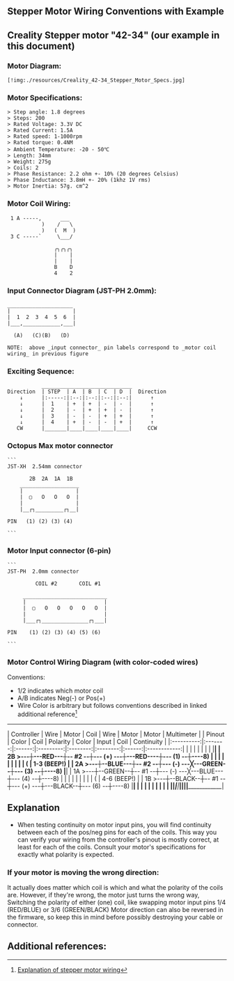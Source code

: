 

## Stepper Motor Wiring Conventions with Example

## Creality Stepper motor "42-34"  (our example in this document)

  ### Motor Diagram:
    [!img:./resources/Creality_42-34_Stepper_Motor_Specs.jpg]

  ### Motor Specifications:
    > Step angle: 1.8 degrees
    > Steps: 200
    > Rated Voltage: 3.3V DC
    > Rated Current: 1.5A
    > Rated speed: 1-1000rpm
    > Rated torque: 0.4NM
    > Ambient Temperature: -20 - 50℃
    > Length: 34mm
    > Weight: 275g
    > Coils: 2
    > Phase Resistance: 2.2 ohm +- 10% (20 degrees Celsius)
    > Phase Inductance: 3.8mH +- 20% (1khz 1V rms)
    > Motor Inertia: 57g. cm^2

  ### Motor Coil Wiring:
     1 A -----,      ___
               )    /   \
               )   (  M  )
     3 C -----`     \___/
              
                   ╭╮╭╮╭╮
                   |    |
                   |    |
                   B    D
                   4    2


  ### Input Connector Diagram (JST-PH 2.0mm):

    _____________________
    |                    |
    |  1  2  3  4  5  6  |
    |___,____________,___|

      (A)   (C)(B)   (D)

    NOTE:  above _input connector_ pin labels correspond to _motor coil wiring_ in previous figure


  ### Exciting Sequence:
               _____________________________    
    Direction  | STEP  | A  | B  | C  | D  |  Direction
        ↓      |:-----:|:--:|:--:|:--:|:--:|      ↑
        ↓      |  1    | +  | +  | -  | -  |      ↑
        ↓      |  2    | -  | +  | +  | -  |      ↑
        ↓      |  3    | -  | -  | +  | +  |      ↑
        ↓      |  4    | +  | -  | -  | +  |      ↑
       CW      |_______|____|____|____|____|     CCW




### Octopus Max motor connector

    ```
    JST-XH  2.54mm connector
    
           2B  2A  1A  1B
        ___________________
        |                 |
        |  ▢   O   O   O  |
        |                 |
        |__┌┐_________┌┐__|
    
    PIN   (1) (2) (3) (4)
    
    ```

### Motor Input connector (6-pin)


    ```
    JST-PH  2.0mm connector
    
             COIL #2       COIL #1
    
         ___________________________
         |                         |
         |  ▢   O   O   O   O   O  |
         |                         |
         |___┌┐_______________┌┐___|
    
    PIN    (1) (2) (3) (4) (5) (6) 
    
    ```

### Motor Control Wiring Diagram (with color-coded wires)

  Conventions:
  * 1/2 indicates which motor coil
  * A/B indicates Neg(-) or Pos(+)
  * Wire Color is arbitrary but follows conventions described in linked additional reference[^1]

-------------------------------------------------------------------------------------------
| Controller |  Wire   |  Motor |  Coil     |   Wire   |  Motor   |  Motor |  Multimeter  |
|  Pinout    |  Color  |  Coil  |  Polarity |   Color  |  Input   |  Coil  |  Continuity  |
|:----------:|:-------:|:------:|:---------:|:--------:|:--------:|:------:|:------------:|
|            |         |        |           |          |          |        |______________|
|    2B  >---┼---RED---┼-- #2 --┼--- (+) ---┼---RED----┼--- (1) --┼----8)  |              |
|            |         |        |           |          |          |    (   | 1-3  (BEEP!) |
|    2A  >---┼--BLUE---┼-- #2 --┼--- (-) ---╳---GREEN--┼--- (3) --┼----8)  |______________|
|    1A  >---┼--GREEN--┼-- #1 --┼--- (-) ---╳---BLUE---┼--- (4) --┼----8)  |              |
|            |         |        |           |          |          |    (   | 4-6  (BEEP!) |
|    1B  >---┼--BLACK--┼-- #1 --┼--- (+) ---┼---BLACK--┼--- (6) --┼----8)  |______________|
|            |         |        |           |          |          |        |              |
|____________|_________|________|___________|__________|__________|________|______________|


## Explanation

  * When testing continuity on motor input pins, you will find continuity between each of the pos/neg pins for each of the coils.
    This way you can verify your wiring from the controller's pinout is mostly correct, at least for each of the coils.
    Consult your motor's specifications for exactly what polarity is expected.

### If your motor is moving the wrong direction:

  It actually does matter which coil is which and what the polarity of the coils are. However, if they're wrong, the motor just turns the wrong way, 
  Switching the polarity of either (one) coil, like swapping motor input pins 1/4 (RED/BLUE)  or 3/6 (GREEN/BLACK)
  Motor direction can also be reversed in the firmware, so keep this in mind before possibly destroying your cable or connector.




## Additional references:
[^1]: [Explanation of stepper motor wiring](https://caggius.wordpress.com/stepper-motor-wiring-conventions/)
[^2]: [Make 'n' Print - Stepper Motor Wiring](https://www.makenprint.uk/3d-printing/3d-printing-guides/3d-printer-mainboard-installation-guides/btt-skr-mini-e3-v3-guides/btt-skr-mini-e3-v3-setup-guide/#steppermotorwiring)



